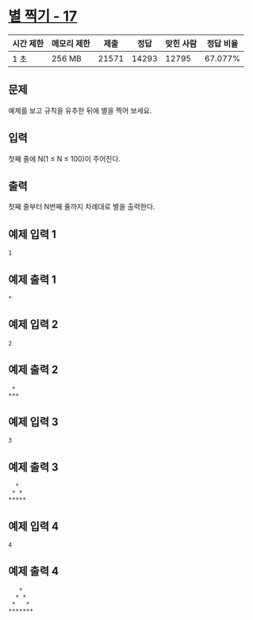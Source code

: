 # [별 찍기 - 17](https://www.acmicpc.net/problem/10992)

| 시간 제한 | 메모리 제한 | 제출 | 정답 | 맞힌 사람 | 정답 비율 |
| --- | --- | --- | --- | --- | --- |
| 1 초 | 256 MB | 21571 | 14293 | 12795 | 67.077% |

## 문제

예제를 보고 규칙을 유추한 뒤에 별을 찍어 보세요.

## 입력

첫째 줄에 N(1 ≤ N ≤ 100)이 주어진다.

## 출력

첫째 줄부터 N번째 줄까지 차례대로 별을 출력한다.

## 예제 입력 1

```
1

```

## 예제 출력 1

```
*

```

## 예제 입력 2

```
2

```

## 예제 출력 2

```
 *
***
```

## 예제 입력 3

```
3

```

## 예제 출력 3

```
  *
 * *
*****
```

## 예제 입력 4

```
4

```

## 예제 출력 4

```
   *
  * *
 *   *
*******
```
